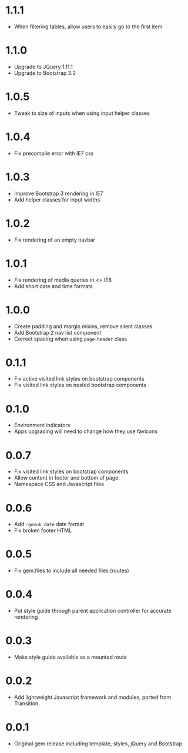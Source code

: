 # 1.1.1

* When filtering tables, allow users to easily go to the first item

# 1.1.0

* Upgrade to JQuery 1.11.1
* Upgrade to Bootstrap 3.2

# 1.0.5

* Tweak to size of inputs when using input helper classes

# 1.0.4

* Fix precompile error with IE7 css

# 1.0.3

* Improve Bootstrap 3 rendering in IE7
* Add helper classes for input widths

# 1.0.2

* Fix rendering of an empty navbar

# 1.0.1

* Fix rendering of media queries in <= IE8
* Add short date and time formats

# 1.0.0

* Create padding and margin mixins, remove silent classes
* Add Bootstrap 2 nav list component
* Correct spacing when using `page-header` class

# 0.1.1

* Fix active visited link styles on bootstrap components
* Fix visited link styles on nested bootstrap components

# 0.1.0

* Environment indicators
* Apps upgrading will need to change how they use favicons

# 0.0.7

* Fix visited link styles on bootstrap components
* Allow content in footer and bottom of page
* Namespace CSS and Javascript files

# 0.0.6

* Add `:govuk_date` date format
* Fix broken footer HTML

# 0.0.5

* Fix gem.files to include all needed files (routes)

# 0.0.4

* Put style guide through parent application controller for accurate rendering

# 0.0.3

* Make style guide available as a mounted route

# 0.0.2

* Add lightweight Javascript framework and modules, ported from Transition

# 0.0.1

* Original gem release including template, styles, jQuery and Bootstrap
